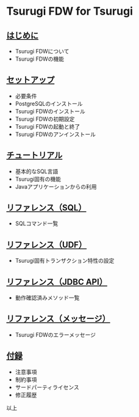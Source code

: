 # Tsurugi FDW for Tsurugi

## [はじめに](./preface.md)

- Tsurugi FDWについて
- Tsurugi FDWの機能

## [セットアップ](./setup.md)

- 必要条件
- PostgreSQLのインストール
- Tsurugi FDWのインストール
- Tsurugi FDWの初期設定
- Tsurugi FDWの起動と終了
- Tsurugi FDWのアンインストール

## [チュートリアル](./tutorial.md)

- 基本的なSQL言語
- Tsurugi固有の機能
- Javaアプリケーションからの利用

## [リファレンス（SQL）](./sql_reference.md)

- SQLコマンド一覧

## [リファレンス（UDF）](./udf_reference.md)

- Tsurugi固有トランザクション特性の設定

## [リファレンス（JDBC API）](./jdbc_reference.md)

- 動作確認済みメソッド一覧

## [リファレンス（メッセージ）](./message_reference.md)

- Tsurugi FDWのエラーメッセージ

## [付録](./appendixes.md)

- 注意事項
- 制約事項
- サードパーティライセンス
- 修正履歴

以上

